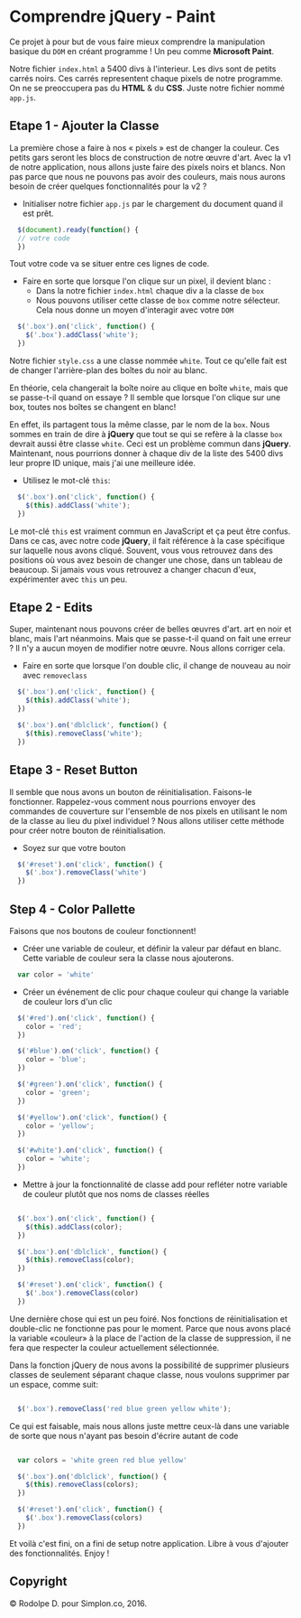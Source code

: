 # Comprendre jQuery - Paint

Ce projet à pour but de vous faire mieux comprendre la manipulation basique du `DOM` en créant programme ! Un peu comme **Microsoft Paint**.

Notre fichier `index.html` a 5400 divs à l'interieur. Les divs sont de petits carrés noirs. Ces carrés representent chaque pixels de notre programme. On ne se preoccupera pas du **HTML** & du **CSS**. Juste notre fichier nommé `app.js`.

## Etape 1 - Ajouter la Classe

La première chose a faire à nos « pixels » est de changer la couleur. Ces petits gars seront les blocs de construction de notre œuvre d'art. Avec la v1 de notre application, nous allons juste faire des pixels noirs et blancs. Non pas parce que nous ne pouvons pas avoir des couleurs, mais nous aurons besoin de créer quelques fonctionnalités pour la v2 ?

- Initialiser notre fichier `app.js` par le chargement du document quand il est prêt.

``` javascript
  $(document).ready(function() {
  // votre code
  })
```

Tout votre code va se situer entre ces lignes de code.

- Faire en sorte que lorsque l'on clique sur un pixel, il devient blanc :
  - Dans la notre fichier `index.html` chaque div a la classe de `box`
  - Nous pouvons utiliser cette classe de `box` comme notre sélecteur. Cela nous donne un moyen d'interagir avec votre `DOM`

``` javascript
  $('.box').on('click', function() {
    $('.box').addClass('white');
  })
```

Notre fichier `style.css` a une classe nommée `white`. Tout ce qu'elle fait est de changer l'arrière-plan des boîtes du noir au blanc.

En théorie, cela changerait la boîte noire au clique en boîte `white`, mais que se passe-t-il quand on essaye ?
Il semble que lorsque l'on clique sur une box, toutes nos boîtes se changent en blanc!

En effet, ils partagent tous la même classe, par le nom de la `box`. Nous sommes en train de dire à **jQuery** que tout se qui se refère à la classe `box` devrait aussi être classe `white`. Ceci est un problème commun dans **jQuery**. Maintenant, nous pourrions donner à chaque div de la liste des 5400 divs leur propre ID unique, mais j'ai une meilleure idée.

- Utilisez le mot-clé `this`:

``` javascript
  $('.box').on('click', function() {
    $(this).addClass('white');
  })
```

Le mot-clé `this` est vraiment commun en JavaScript et ça peut être confus. Dans ce cas, avec notre code **jQuery**, il fait référence à la case spécifique sur laquelle nous avons cliqué. Souvent, vous vous retrouvez dans des positions où vous avez besoin de changer une chose, dans un tableau de beaucoup. Si jamais vous vous retrouvez a changer chacun d'eux, expérimenter avec `this` un peu.

## Etape 2 - Edits

Super, maintenant nous pouvons créer de belles œuvres d'art. art en noir et blanc, mais l'art néanmoins. Mais que se passe-t-il quand on fait une erreur ? Il n'y a aucun moyen de modifier notre œuvre. Nous allons corriger cela.

- Faire en sorte que lorsque l'on double clic, il change de nouveau au noir avec `removeclass`

``` javascript
  $('.box').on('click', function() {
    $(this).addClass('white');
  })

  $('.box').on('dblclick', function() {
    $(this).removeClass('white');
  })
```

## Etape 3 - Reset Button

Il semble que nous avons un bouton de réinitialisation. Faisons-le fonctionner. Rappelez-vous comment nous pourrions envoyer des commandes de couverture sur l'ensemble de nos pixels en utilisant le nom de la classe au lieu du pixel individuel ? Nous allons utiliser cette méthode pour créer notre bouton de réinitialisation.

- Soyez sur que votre bouton

``` javascript
  $('#reset').on('click', function() {
    $('.box').removeClass('white')
  })
```

## Step 4 - Color Pallette

Faisons que nos boutons de couleur fonctionnent!

- Créer une variable de couleur, et définir la valeur par défaut en blanc. Cette variable de couleur sera la classe nous ajouterons.

``` javascript
  var color = 'white'
```


- Créer un événement de clic pour chaque couleur qui change la variable de couleur lors d'un clic

``` javascript
  $('#red').on('click', function() {
    color = 'red';
  })

  $('#blue').on('click', function() {
    color = 'blue';
  })

  $('#green').on('click', function() {
    color = 'green';
  })

  $('#yellow').on('click', function() {
    color = 'yellow';
  })

  $('#white').on('click', function() {
    color = 'white';
  })
```

- Mettre à jour la fonctionnalité de classe add pour refléter notre variable de couleur plutôt que nos noms de classes réelles

``` javascript

  $('.box').on('click', function() {
    $(this).addClass(color);
  })

  $('.box').on('dblclick', function() {
    $(this).removeClass(color);
  })

  $('#reset').on('click', function() {
    $('.box').removeClass(color)
  })

```

Une dernière chose qui est un peu foiré. Nos fonctions de réinitialisation et double-clic ne fonctionne pas pour le moment. Parce que nous avons placé la variable «couleur» à la place de l'action de la classe de suppression, il ne fera que respecter la couleur actuellement sélectionnée.

Dans la fonction jQuery de nous avons la possibilité de supprimer plusieurs classes de seulement séparant chaque classe, nous voulons supprimer par un espace, comme suit:

``` javascript

  $('.box').removeClass('red blue green yellow white');

```

Ce qui est faisable, mais nous allons juste mettre ceux-là dans une variable de sorte que nous n'ayant pas besoin d'écrire autant de code

``` javascript

  var colors = 'white green red blue yellow'

  $('.box').on('dblclick', function() {
    $(this).removeClass(colors);
  })

  $('#reset').on('click', function() {
    $('.box').removeClass(colors)
  })

```
Et voilà c'est fini, on a fini de setup notre application. Libre à vous d'ajouter des fonctionnalités. Enjoy !

## Copyright

© Rodolpe D. pour Simplon.co, 2016.
